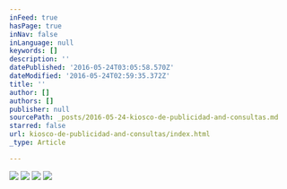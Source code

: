 ```yaml
---
inFeed: true
hasPage: true
inNav: false
inLanguage: null
keywords: []
description: ''
datePublished: '2016-05-24T03:05:58.570Z'
dateModified: '2016-05-24T02:59:35.372Z'
title: ''
author: []
authors: []
publisher: null
sourcePath: _posts/2016-05-24-kiosco-de-publicidad-and-consultas.md
starred: false
url: kiosco-de-publicidad-and-consultas/index.html
_type: Article

---
```

![](https://the-grid-user-content.s3-us-west-2.amazonaws.com/b3511f19-43b6-42c0-bef1-30c252b3312e.jpg)
![](https://the-grid-user-content.s3-us-west-2.amazonaws.com/7598cc8c-46fc-46cd-bd98-628c3631032d.jpg)
![](https://the-grid-user-content.s3-us-west-2.amazonaws.com/a0593120-bcf4-4311-91fb-abc928f34425.jpg)
![](https://the-grid-user-content.s3-us-west-2.amazonaws.com/f90456ff-8b59-441f-a5c1-004b277dce4d.jpg)